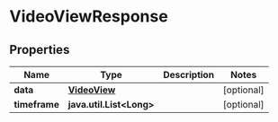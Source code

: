 

# VideoViewResponse

## Properties

Name | Type | Description | Notes
------------ | ------------- | ------------- | -------------
**data** | [**VideoView**](VideoView.md) |  |  [optional]
**timeframe** | **java.util.List&lt;Long&gt;** |  |  [optional]



